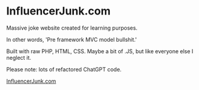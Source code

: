# InfluencerJunk.com

Massive joke website created for learning purposes.

In other words, 'Pre framework MVC model bullshit.'

Built with raw PHP, HTML, CSS. Maybe a bit of .JS, but like everyone else I neglect it. 

Please note: lots of refactored ChatGPT code.

[InfluencerJunk.com](https://influencerjunk.com)

